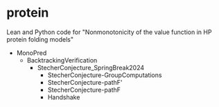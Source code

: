 # protein
Lean and Python code for "Nonmonotonicity of the value function in HP protein folding models"

- MonoPred
  * BacktrackingVerification
    - StecherConjecture_SpringBreak2024
      * StecherConjecture-GroupComputations
      * StecherConjecture-pathF'
      * StecherConjecture-pathF
      * Handshake
